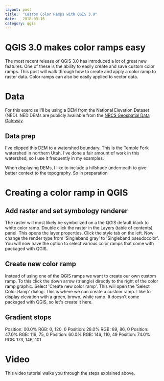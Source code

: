 ```yaml
---
layout: post
title:  "Custom Color Ramps with QGIS 3.0"
date:   2018-03-16
category: qgis
---
```

# QGIS 3.0 makes color ramps easy
The most recent release of QGIS 3.0 has introduced a lot of great new features. One of these is the ability to easily create and save custom color ramps. This post will walk through how to create and apply a color ramp to raster data. Color ramps can also be easily applied to vector data. 

# Data
For this exercise I'll be using a DEM from the National Elevation Dataset (NED). NED DEMs are publicly available from the [NRCS Geospatial Data Gateway](https://datagateway.nrcs.usda.gov).

## Data prep
I've clipped this DEM to a watershed boundary. This is the Temple Fork watershed in northern Utah. I've done a fair amount of work in this watershed, so I use it frequently in my examples. 

When displaying DEMs, I like to include a hillshade underneath to give better context to the topography. So in preparation

# Creating a color ramp in QGIS

## Add raster and set symbology renderer
The raster will most likely be symbolized on a the QGIS default black to white color ramp. Double click the raster in the Layers (table of contents) panel. This opens the layer properties. Click the style tab on the left. Now change the render type from 'Singleband gray' to 'Singleband pseudocolor'. You will now have the option to select various color ramps that come with packaged with QGIS.

## Create new color ramp
Instead of using one of the QGIS ramps we want to create our own custom ramp. To this click the down arrow (triangle) directly to the right of the color ramp graphic. Select 'Create new color ramp'. This will open the 'Select Color Ramp' dialog. This is where we can create a custom ramp. I like to display elevation with a green, brown, white ramp. It doesn't come packaged with QGIS, so let's create it here.

## Gradient stops
Position: 00.0% RGB: 0, 120, 0
Position: 28.0% RGB: 89, 86, 0
Position: 47.0% RGB: 119, 75, 0
Position: 60.0% RGB: 146, 110, 49
Position: 74.0% RGB: 173, 146, 101

# Video
This video tutorial walks you through the steps explained above.
